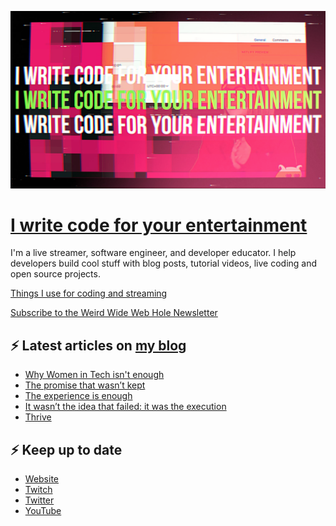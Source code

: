 ![!write code for your entertainment](trailer_thumb.png)

# [I write code for your entertainment](https://www.twitch.tv/videos/1971055901)

I'm a live streamer, software engineer, and developer educator. I help developers build cool stuff with blog posts,
tutorial videos, live coding and open source projects.

[Things I use for coding and streaming](https://whitep4nth3r.com/uses/)

[Subscribe to the Weird Wide Web Hole Newsletter](https://buttondown.email/weirdwidewebhole)

## ⚡️ Latest articles on [my blog](https://whitep4nth3r.com)

<!-- BLOG-POST-LIST:START -->
- [Why Women in Tech isn&#39;t enough](https://whitep4nth3r.com/blog/why-women-in-tech-isnt-enough/)
- [The promise that wasn’t kept](https://whitep4nth3r.com/blog/the-promise-that-wasnt-kept/)
- [The experience is enough](https://whitep4nth3r.com/blog/the-experience-is-enough/)
- [It wasn’t the idea that failed: it was the execution](https://blog.nordcraft.com/it-wasnt-the-idea-that-failed-it-was-the-execution)
- [Thrive](https://whitep4nth3r.com/blog/thrive/)
<!-- BLOG-POST-LIST:END -->

## ⚡️ Keep up to date

- [Website](https://whitep4nth3r.com/)
- [Twitch](https://twitch.tv/whitep4nth3r)
- [Twitter](https://twitter.com/whitep4nth3r)
- [YouTube](https://www.youtube.com/c/whitep4nth3r/videos)
